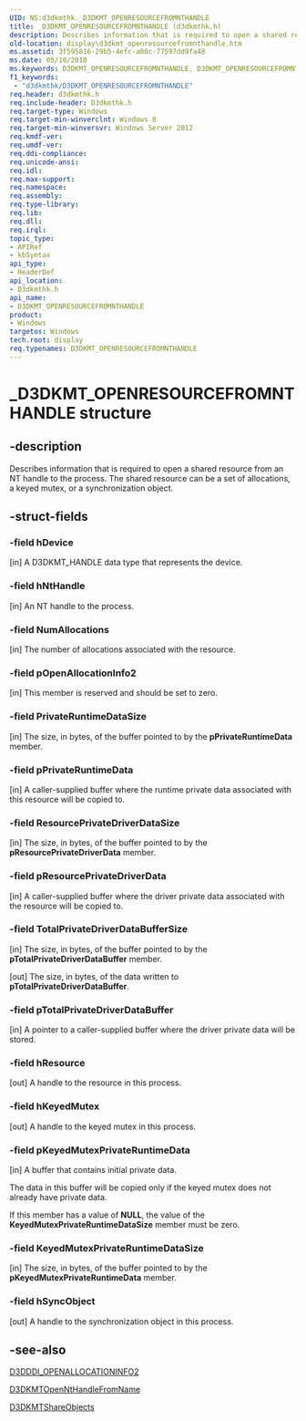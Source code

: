 ```yaml
---
UID: NS:d3dkmthk._D3DKMT_OPENRESOURCEFROMNTHANDLE
title: _D3DKMT_OPENRESOURCEFROMNTHANDLE (d3dkmthk.h)
description: Describes information that is required to open a shared resource from an NT handle to the process. The shared resource can be a set of allocations, a keyed mutex, or a synchronization object.
old-location: display\d3dkmt_openresourcefromnthandle.htm
ms.assetid: 3f595816-29b5-4efc-a00c-77597dd9fa48
ms.date: 05/10/2018
ms.keywords: D3DKMT_OPENRESOURCEFROMNTHANDLE, D3DKMT_OPENRESOURCEFROMNTHANDLE structure [Display Devices], _D3DKMT_OPENRESOURCEFROMNTHANDLE, d3dkmthk/D3DKMT_OPENRESOURCEFROMNTHANDLE, display.d3dkmt_openresourcefromnthandle
f1_keywords:
 - "d3dkmthk/D3DKMT_OPENRESOURCEFROMNTHANDLE"
req.header: d3dkmthk.h
req.include-header: D3dkmthk.h
req.target-type: Windows
req.target-min-winverclnt: Windows 8
req.target-min-winversvr: Windows Server 2012
req.kmdf-ver: 
req.umdf-ver: 
req.ddi-compliance: 
req.unicode-ansi: 
req.idl: 
req.max-support: 
req.namespace: 
req.assembly: 
req.type-library: 
req.lib: 
req.dll: 
req.irql: 
topic_type:
- APIRef
- kbSyntax
api_type:
- HeaderDef
api_location:
- D3dkmthk.h
api_name:
- D3DKMT_OPENRESOURCEFROMNTHANDLE
product:
- Windows
targetos: Windows
tech.root: display
req.typenames: D3DKMT_OPENRESOURCEFROMNTHANDLE
---
```


# _D3DKMT_OPENRESOURCEFROMNTHANDLE structure


## -description


Describes information that is required to open a shared resource from an NT handle to the process. The shared resource can be a set of allocations, a keyed mutex, or a synchronization object.


## -struct-fields




### -field hDevice

[in] A D3DKMT_HANDLE data type that represents the device.


### -field hNtHandle

[in] An NT handle to the process.


### -field NumAllocations

[in] The number of allocations associated with the resource.


### -field pOpenAllocationInfo2

[in] This member is reserved and should be set to zero.


### -field PrivateRuntimeDataSize

[in] The size, in bytes, of the buffer pointed to by the <b>pPrivateRuntimeData</b> member.


### -field pPrivateRuntimeData

[in] A caller-supplied buffer where the runtime private data associated with this resource will be copied to.


### -field ResourcePrivateDriverDataSize

[in] The size, in bytes, of the  buffer pointed to by the <b>pResourcePrivateDriverData</b> member.


### -field pResourcePrivateDriverData

[in] A caller-supplied buffer where the driver private data associated with the resource will be copied to.


### -field TotalPrivateDriverDataBufferSize

[in] The size, in bytes, of the buffer pointed to by the <b>pTotalPrivateDriverDataBuffer</b> member.

[out] The size, in bytes, of  the data written to <b>pTotalPrivateDriverDataBuffer</b>.


### -field pTotalPrivateDriverDataBuffer

[in] A pointer to a caller-supplied buffer where the driver private data will be stored.


### -field hResource

[out] A handle to the resource in this process.


### -field hKeyedMutex

[out] A handle to the keyed mutex in this process.


### -field pKeyedMutexPrivateRuntimeData

[in] A buffer that contains initial private data.

The data in this buffer will be copied only if the keyed mutex does not already have private data.

If this member has a value of <b>NULL</b>, the value of the <b>KeyedMutexPrivateRuntimeDataSize</b> member must be zero.


### -field KeyedMutexPrivateRuntimeDataSize

[in] The size, in bytes, of the buffer pointed to by the <b>pKeyedMutexPrivateRuntimeData</b> member.


### -field hSyncObject

[out] A handle to the synchronization object in this process.


## -see-also




<a href="https://docs.microsoft.com/windows-hardware/drivers/display/d3dddi-openallocationinfo2">D3DDDI_OPENALLOCATIONINFO2</a>



<a href="https://docs.microsoft.com/windows-hardware/drivers/ddi/d3dkmthk/nf-d3dkmthk-d3dkmtopennthandlefromname">D3DKMTOpenNtHandleFromName</a>



<a href="https://docs.microsoft.com/windows-hardware/drivers/ddi/d3dkmthk/nf-d3dkmthk-d3dkmtshareobjects">D3DKMTShareObjects</a>
 

 

